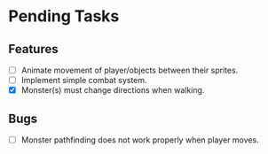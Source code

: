 # Pending Tasks

## Features
- [ ] Animate movement of player/objects between their sprites.
- [ ] Implement simple combat system.
- [x] Monster(s) must change directions when walking.

## Bugs
- [ ] Monster pathfinding does not work properly when player moves.